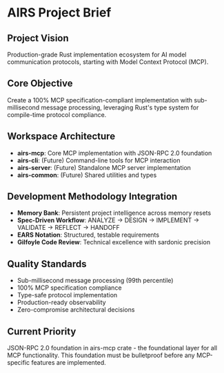 # AIRS Project Brief

## Project Vision
Production-grade Rust implementation ecosystem for AI model communication protocols, starting with Model Context Protocol (MCP).

## Core Objective
Create a 100% MCP specification-compliant implementation with sub-millisecond message processing, leveraging Rust's type system for compile-time protocol compliance.

## Workspace Architecture
- **airs-mcp**: Core MCP implementation with JSON-RPC 2.0 foundation
- **airs-cli**: (Future) Command-line tools for MCP interaction  
- **airs-server**: (Future) Standalone MCP server implementation
- **airs-common**: (Future) Shared utilities and types

## Development Methodology Integration
- **Memory Bank**: Persistent project intelligence across memory resets
- **Spec-Driven Workflow**: ANALYZE → DESIGN → IMPLEMENT → VALIDATE → REFLECT → HANDOFF
- **EARS Notation**: Structured, testable requirements
- **Gilfoyle Code Review**: Technical excellence with sardonic precision

## Quality Standards
- Sub-millisecond message processing (99th percentile)
- 100% MCP specification compliance
- Type-safe protocol implementation
- Production-ready observability
- Zero-compromise architectural decisions

## Current Priority
JSON-RPC 2.0 foundation in airs-mcp crate - the foundational layer for all MCP functionality.
This foundation must be bulletproof before any MCP-specific features are implemented.